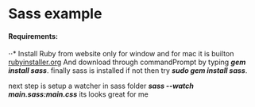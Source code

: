 # Sass example

#### Requirements:
⋅⋅* Install Ruby from website only for window and for mac it is builton [rubyinstaller.org](https://rubyinstaller.org/downloads/) 
And download through commandPrompt by typing **_gem install sass_**.
finally sass is installed if not then try **_sudo gem install sass_**.

next step is setup a watcher in sass folder **_sass --watch main.sass:main.css_** its looks great for me